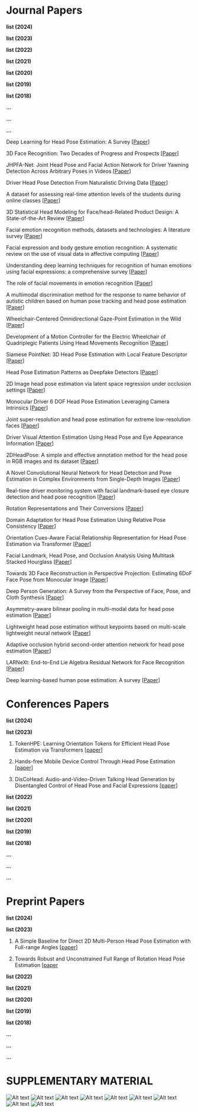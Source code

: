 # Journal Papers

**list (2024)**

**list (2023)**

**list (2022)**

**list (2021)**

**list (2020)**

**list (2019)**

**list (2018)**

**...**

**...**

**...**


Deep Learning for Head Pose Estimation: A Survey [[Paper](https://cris.unibo.it/retrieve/0c5f3b87-a734-4fb6-bdaa-076ea5e43072/s42979-023-01796-z.pdf)]

3D Face Recognition: Two Decades of Progress and Prospects [[Paper](https://www.researchgate.net/profile/Hanyun-Wang/publication/373133427_3D_Face_Recognition_Two_Decades_of_Progress_and_Prospects/links/64e7560c0453074fbda984d9/3D-Face-Recognition-Two-Decades-of-Progress-and-Prospects.pdf)]

JHPFA-Net: Joint Head Pose and Facial Action Network for Driver Yawning Detection Across Arbitrary Poses in Videos [[Paper](https://ieeexplore.ieee.org/stamp/stamp.jsp?tp=&arnumber=10159554)]

Driver Head Pose Detection From Naturalistic Driving Data [[Paper](https://ieeexplore.ieee.org/stamp/stamp.jsp?tp=&arnumber=10128799)]

A dataset for assessing real-time attention levels of the students during online classes [[Paper](https://www.ncbi.nlm.nih.gov/pmc/articles/PMC10694051/pdf/main.pdf)]

3D Statistical Head Modeling for Face/head-Related Product Design: A State-of-the-Art Review [[Paper](https://www.sciencedirect.com/science/article/pii/S0010448523000155)]

Facial emotion recognition methods, datasets and technologies: A literature survey [[Paper](https://www.sciencedirect.com/science/article/pii/S2214785321048987)]

Facial expression and body gesture emotion recognition: A systematic review on the use of visual data in affective computing [[Paper](https://www.sciencedirect.com/science/article/pii/S1574013723000126)]

Understanding deep learning techniques for recognition of human emotions using facial expressions: a comprehensive survey  [[Paper](https://ieeexplore.ieee.org/stamp/stamp.jsp?tp=&arnumber=10041168)]

The role of facial movements in emotion recognition [[Paper](https://www.researchgate.net/profile/Eva-Krumhuber/publication/369730866_The_role_of_facial_movements_in_emotion_recognition/links/6429590266f8522c38f02231/The-role-of-facial-movements-in-emotion-recognition.pdf)]

A multimodal discrimination method for the response to name behavior of autistic children based on human pose tracking and head pose estimation [[Paper](https://www.sciencedirect.com/science/article/pii/S0141938222001780)]

Wheelchair-Centered Omnidirectional Gaze-Point Estimation in the Wild  [[Paper](https://ieeexplore.ieee.org/stamp/stamp.jsp?tp=&arnumber=10117502)]

Development of a Motion Controller for the Electric Wheelchair of Quadriplegic Patients Using Head Movements Recognition [[Paper](https://ieeexplore.ieee.org/stamp/stamp.jsp?tp=&arnumber=10159027)]

Siamese PointNet: 3D Head Pose Estimation with Local Feature Descriptor [[Paper](https://www.mdpi.com/2079-9292/12/5/1194)]

Head Pose Estimation Patterns as Deepfake Detectors [[Paper](https://dl.acm.org/doi/pdf/10.1145/3612928)]

2D Image head pose estimation via latent space regression under occlusion settings [[Paper](https://www.sciencedirect.com/science/article/pii/S0031320322007671)]

Monocular Driver 6 DOF Head Pose Estimation Leveraging Camera Intrinsics [[Paper](https://ieeexplore.ieee.org/stamp/stamp.jsp?tp=&arnumber=10120976)]

Joint super-resolution and head pose estimation for extreme low-resolution faces  [[Paper](https://ieeexplore.ieee.org/stamp/stamp.jsp?arnumber=10034761)]

Driver Visual Attention Estimation Using Head Pose and Eye Appearance Information [[Paper](https://ieeexplore.ieee.org/stamp/stamp.jsp?arnumber=10073949)]

2DHeadPose: A simple and effective annotation method for the head pose in RGB images and its dataset  [[Paper](https://www.sciencedirect.com/science/article/pii/S0893608022005214)]

A Novel Convolutional Neural Network for Head Detection and Pose Estimation in Complex Environments from Single-Depth Images  [[Paper](https://link.springer.com/article/10.1007/s12559-023-10209-5)]

Real-time driver monitoring system with facial landmark-based eye closure detection and head pose recognition [[Paper](https://www.nature.com/articles/s41598-023-44955-1)]

Rotation Representations and Their Conversions [[Paper](https://ieeexplore.ieee.org/stamp/stamp.jsp?arnumber=10019271)]

Domain Adaptation for Head Pose Estimation Using Relative Pose Consistency  [[Paper](https://ieeexplore.ieee.org/stamp/stamp.jsp?arnumber=10021684)]

Orientation Cues-Aware Facial Relationship Representation for Head Pose Estimation via Transformer [[Paper](https://ieeexplore.ieee.org/stamp/stamp.jsp?arnumber=10318055)]

Facial Landmark, Head Pose, and Occlusion Analysis Using Multitask Stacked Hourglass [[Paper](https://ieeexplore.ieee.org/stamp/stamp.jsp?arnumber=10082923)]

Towards 3D Face Reconstruction in Perspective Projection: Estimating 6DoF Face Pose from Monocular Image [[Paper](https://ieeexplore.ieee.org/stamp/stamp.jsp?tp=&arnumber=10127617)]

Deep Person Generation: A Survey from the Perspective of Face, Pose, and Cloth Synthesis  [[Paper](https://dl.acm.org/doi/abs/10.1145/3575656)]

Asymmetry-aware bilinear pooling in multi-modal data for head pose estimation [[Paper](https://www.sciencedirect.com/science/article/pii/S0923596522001746)]

Lightweight head pose estimation without keypoints based on multi-scale lightweight neural network [[Paper](https://link.springer.com/article/10.1007/s00371-023-02781-6)]

Adaptive occlusion hybrid second-order attention network for head pose estimation [[Paper](https://link.springer.com/article/10.1007/s13042-023-01933-3)]

LARNeXt: End-to-End Lie Algebra Residual Network for Face Recognition  [[Paper](https://ieeexplore.ieee.org/stamp/stamp.jsp?tp=&arnumber=10143393)]

Deep learning-based human pose estimation: A survey  [[Paper](https://dl.acm.org/doi/abs/10.1145/3603618)]


# Conferences Papers
**list (2024)**

**list (2023)**
1. TokenHPE: Learning Orientation Tokens for Efficient Head Pose Estimation via Transformers [[paper](https://openaccess.thecvf.com/content/CVPR2023/papers/Zhang_TokenHPE_Learning_Orientation_Tokens_for_Efficient_Head_Pose_Estimation_via_CVPR_2023_paper.pdf)]


2. Hands-free Mobile Device Control Through Head Pose Estimation [[paper](https://ieeexplore.ieee.org/stamp/stamp.jsp?tp=&arnumber=10150384)]

3. DisCoHead: Audio-and-Video-Driven Talking Head Generation by Disentangled Control of Head Pose and Facial Expressions [[paper](https://ieeexplore.ieee.org/abstract/document/10095670)]

**list (2022)**

**list (2021)**

**list (2020)**

**list (2019)**

**list (2018)**

**...**

**...**

**...**





# Preprint Papers

**list (2024)**

**list (2023)**

1. A Simple Baseline for Direct 2D Multi-Person Head Pose Estimation with Full-range Angles  [[paper](https://arxiv.org/pdf/2302.01110.pdf)]

2. Towards Robust and Unconstrained Full Range of Rotation Head Pose Estimation [[paper](https://arxiv.org/pdf/2309.07654.pdf)








**list (2022)**

**list (2021)**

**list (2020)**

**list (2019)**

**list (2018)**

**...**

**...**

**...**


# SUPPLEMENTARY MATERIAL

![Alt text](figures/1.jpg)
![Alt text](figures/2.jpg)
![Alt text](figures/3.jpg)
![Alt text](figures/4.jpg)
![Alt text](figures/5.jpg)
![Alt text](figures/6.jpg)
![Alt text](figures/7.jpg)
![Alt text](figures/8.jpg)
![Alt text](figures/9.jpg)



